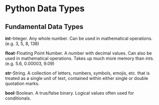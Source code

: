 # Python Data Types

## Fundamental Data Types

**int**-Integer. Any whole number. Can be used in mathematical operations. (e.g. 3, 5, 8, 138)

**float**-Floating Point Number. A number with decimal values. Can also be used in mathematical operations. Takes up much more memory than *int*s. (e.g. 5.6, 0.00003, 9.09)

**str**-String. A collection of letters, numbers, symbols, emojis, etc. that is treated as a single unit of text, contained within either single or double quotation marks.

**bool**-Boolean. A true/false binary. Logical values often used for conditionals. 